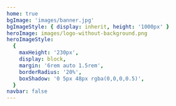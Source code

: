 ```yaml
---
home: true
bgImage: 'images/banner.jpg'
bgImageStyle: { display: inherit, height: '1000px' }
heroImage: images/logo-without-background.png
heroImageStyle:
  {
    maxHeight: '230px',
    display: block,
    margin: '6rem auto 1.5rem',
    borderRadius: '20%',
    boxShadow: '0 5px 48px rgba(0,0,0,0.5)',
  }
navbar: false
---
```


<script>

export default {
 mounted () {
    document.querySelector('div.info-wrapper > div.personal-info-wrapper > div > div:nth-child(1) > h6').innerText='articals';
    document.querySelector('div.info-wrapper > div.personal-info-wrapper > div > div:nth-child(2) > h6').innerText='tags';
    document.querySelector('h4:nth-child(2)').innerText='categories'
    document.querySelector('h4:nth-child(5)').innerText='tags'
  }
}
</script>
